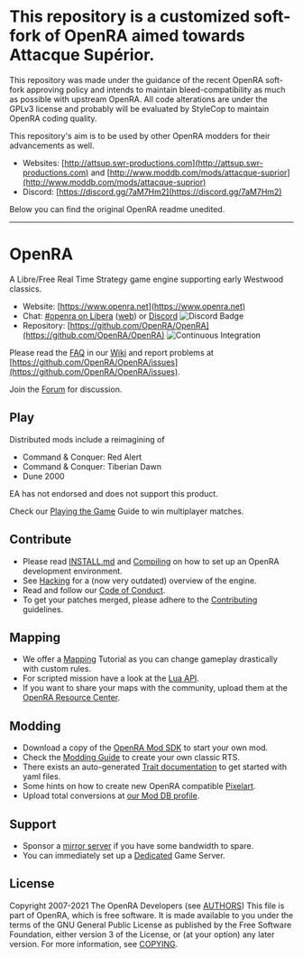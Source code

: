 
# This repository is a customized soft-fork of OpenRA aimed towards Attacque Supérior.

This repository was made under the guidance of the recent OpenRA soft-fork approving policy and intends to maintain bleed-compatibility as much as possible with upstream OpenRA. All code alterations are under the GPLv3 license and probably will be evaluated by StyleCop to maintain OpenRA coding quality.

This repository's aim is to be used by other OpenRA modders for their advancements as well.

* Websites: [http://attsup.swr-productions.com](http://attsup.swr-productions.com) and [http://www.moddb.com/mods/attacque-suprior](http://www.moddb.com/mods/attacque-suprior)
* Discord: [https://discord.gg/7aM7Hm2](https://discord.gg/7aM7Hm2)

Below you can find the original OpenRA readme unedited.

***

# OpenRA

A Libre/Free Real Time Strategy game engine supporting early Westwood classics.

* Website: [https://www.openra.net](https://www.openra.net)
* Chat: [#openra on Libera](ircs://irc.libera.chat:6697/openra) ([web](https://web.libera.chat/#openra)) or [Discord](https://discord.openra.net) ![Discord Badge](https://discordapp.com/api/guilds/153649279762694144/widget.png)
* Repository: [https://github.com/OpenRA/OpenRA](https://github.com/OpenRA/OpenRA) ![Continuous Integration](https://github.com/OpenRA/OpenRA/workflows/Continuous%20Integration/badge.svg)

Please read the [FAQ](https://github.com/OpenRA/OpenRA/wiki/FAQ) in our [Wiki](https://github.com/OpenRA/OpenRA/wiki) and report problems at [https://github.com/OpenRA/OpenRA/issues](https://github.com/OpenRA/OpenRA/issues).

Join the [Forum](https://forum.openra.net/) for discussion.

## Play

Distributed mods include a reimagining of

* Command & Conquer: Red Alert
* Command & Conquer: Tiberian Dawn
* Dune 2000

EA has not endorsed and does not support this product.

Check our [Playing the Game](https://github.com/OpenRA/OpenRA/wiki/Playing-the-game) Guide to win multiplayer matches.

## Contribute

* Please read [INSTALL.md](https://github.com/OpenRA/OpenRA/blob/bleed/INSTALL.md) and [Compiling](https://github.com/OpenRA/OpenRA/wiki/Compiling) on how to set up an OpenRA development environment.
* See [Hacking](https://github.com/OpenRA/OpenRA/wiki/Hacking) for a (now very outdated) overview of the engine.
* Read and follow our [Code of Conduct](https://github.com/OpenRA/OpenRA/blob/bleed/CODE_OF_CONDUCT.md).
* To get your patches merged, please adhere to the [Contributing](https://github.com/OpenRA/OpenRA/blob/bleed/CONTRIBUTING.md) guidelines.

## Mapping

* We offer a [Mapping](https://github.com/OpenRA/OpenRA/wiki/Mapping) Tutorial as you can change gameplay drastically with custom rules.
* For scripted mission have a look at the [Lua API](https://docs.openra.net/en/latest/release/lua/).
* If you want to share your maps with the community, upload them at the [OpenRA Resource Center](https://resource.openra.net).

## Modding

* Download a copy of the [OpenRA Mod SDK](https://github.com/OpenRA/OpenRAModSDK) to start your own mod.
* Check the [Modding Guide](https://github.com/OpenRA/OpenRA/wiki/Modding-Guide) to create your own classic RTS.
* There exists an auto-generated [Trait documentation](https://docs.openra.net/en/latest/release/traits/) to get started with yaml files.
* Some hints on how to create new OpenRA compatible [Pixelart](https://github.com/OpenRA/OpenRA/wiki/Pixelart).
* Upload total conversions at [our Mod DB profile](https://www.moddb.com/games/openra/mods).

## Support

* Sponsor a [mirror server](https://github.com/OpenRA/OpenRAWebsiteV3/tree/master/packages) if you have some bandwidth to spare.
* You can immediately set up a [Dedicated](https://github.com/OpenRA/OpenRA/wiki/Dedicated) Game Server.

## License
Copyright 2007-2021 The OpenRA Developers (see [AUTHORS](https://github.com/OpenRA/OpenRA/blob/bleed/AUTHORS))
This file is part of OpenRA, which is free software. It is made
available to you under the terms of the GNU General Public License
as published by the Free Software Foundation, either version 3 of
the License, or (at your option) any later version. For more
information, see [COPYING](https://github.com/OpenRA/OpenRA/blob/bleed/COPYING).
